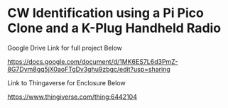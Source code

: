 # CW Identification using a Pi Pico Clone and a K-Plug Handheld Radio


Google Drive Link for full project Below


https://docs.google.com/document/d/1MK6ES7L6d3PmZ-8G7Dym8gq5jX0aoFTgDv3ghu9zbgc/edit?usp=sharing


Link to Thingaverse for Enclosure Below


https://www.thingiverse.com/thing:6442104
